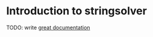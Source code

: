 # Introduction to stringsolver

TODO: write [great documentation](http://jacobian.org/writing/what-to-write/)
